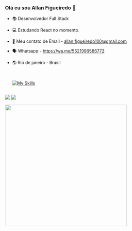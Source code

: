 ### Olá eu sou Allan Figueiredo 👋


- 📚 Desenvolvedor Full Stack
- 💻 Estudando React no momento.
- 💬 Meu contato de Email - allan.figueiredo100@gmail.com
- 🗣️ Whatsapp - https://wa.me/5521996586772
- 🌎 Rio de janeiro - Brasil

  
  <div style="display: inline_block"><br>
 

  [![My Skills](https://skillicons.dev/icons?i=html,css,js,react,nodejs,git,github,sqlite,postman)](https://skillicons.dev)
  
  
</div>
  
  
  ##
  
  
  <div> 
 

  <a href = "allan.figueiredo100@gmail.com"><img src="https://img.shields.io/badge/-Gmail-%23333?style=for-the-badge&logo=gmail&logoColor=white" target="_blank"></a>
  <a href="https://www.linkedin.com/in/allan-figueiredo-255385138/" target="_blank"><img src="https://img.shields.io/badge/-LinkedIn-%230077B5?style=for-the-badge&logo=linkedin&logoColor=white" target="_blank"></a>

 
</div>

<td><img width="400px" align="left" src="https://github-readme-stats-git-masterrstaa-rickstaa.vercel.app/api/top-langs/?username=Allan-Figueiredo&hide=html,TSQL,CSS,PLSQL,php,SCSS,Jupyter%20Notebook&layout=compact&count_private=true&langs_count=8" /></td>
